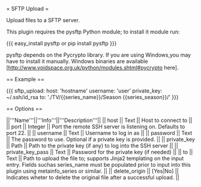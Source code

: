 = SFTP Upload =

Upload files to a SFTP server. 

This plugin requires the pysftp Python module; to install it module run:

{{{
easy_install pysftp
or
pip install  pysftp
}}}

pysftp depends on the Pycrypto library. If you are using Windows,you may have to install it manually. Windows binaries are available [http://www.voidspace.org.uk/python/modules.shtml#pycrypto here].

== Example ==

{{{
sftp_upload:
    host: 'hostname'
    username: 'user'
    private_key: ~/.ssh/id_rsa
    to: './TV/{{series_name}}/Season {{series_season}}/'
}}}

== Options ==

||'''Name'''||'''Info'''||'''Description'''||
|| host || Text || Host to connect to ||
|| port || Integer || Port the remote SSH server is listening on. Defaults to port 22. ||
|| username || Text || Username to log in as ||
|| password || Text || The password to use. Optional if a private key is provided. ||
|| private_key || Path || Path to the private key (if any) to log into the SSH server ||
|| private_key_pass || Text || Password for the private key (if needed) ||
|| to || Text || Path to upload the file to; supports Jinja2 templating on the input entry. Fields suchas series_name must be populated prior to input into this plugin using metainfo_series or similar. ||
|| delete_origin || [Yes|No] || Indicates wheter to delete the original file after a successful upload. ||